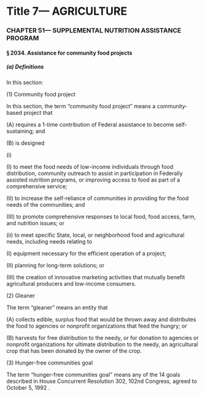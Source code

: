 
# Title 7— AGRICULTURE
### CHAPTER 51— SUPPLEMENTAL NUTRITION ASSISTANCE PROGRAM
#### § 2034. Assistance for community food projects
##### (a) Definitions

In this section:

(1) Community food project

In this section, the term “community food project” means a community-based project that

(A) requires a 1-time contribution of Federal assistance to become self-sustaining; and

(B) is designed

(i)

(I) to meet the food needs of low-income individuals through food distribution, community outreach to assist in participation in Federally assisted nutrition programs, or improving access to food as part of a comprehensive service;

(II) to increase the self-reliance of communities in providing for the food needs of the communities; and

(III) to promote comprehensive responses to local food, food access, farm, and nutrition issues; or

(ii) to meet specific State, local, or neighborhood food and agricultural needs, including needs relating to

(I) equipment necessary for the efficient operation of a project;

(II) planning for long-term solutions; or

(III) the creation of innovative marketing activities that mutually benefit agricultural producers and low-income consumers.

(2) Gleaner

The term “gleaner” means an entity that

(A) collects edible, surplus food that would be thrown away and distributes the food to agencies or nonprofit organizations that feed the hungry; or

(B) harvests for free distribution to the needy, or for donation to agencies or nonprofit organizations for ultimate distribution to the needy, an agricultural crop that has been donated by the owner of the crop.

(3) Hunger-free communities goal

The term “hunger-free communities goal” means any of the 14 goals described in House Concurrent Resolution 302, 102nd Congress, agreed to October 5, 1992 .
